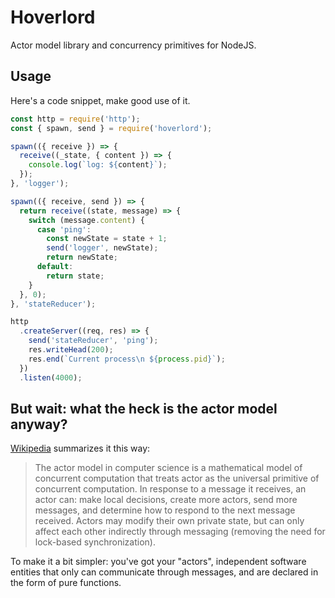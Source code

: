 # Hoverlord

Actor model library and concurrency primitives for NodeJS.

## Usage

Here's a code snippet, make good use of it.

```js
const http = require('http');
const { spawn, send } = require('hoverlord');

spawn(({ receive }) => {
  receive((_state, { content }) => {
    console.log(`log: ${content}`);
  });
}, 'logger');

spawn(({ receive, send }) => {
  return receive((state, message) => {
    switch (message.content) {
      case 'ping':
        const newState = state + 1;
        send('logger', newState);
        return newState;
      default:
        return state;
    }
  }, 0);
}, 'stateReducer');

http
  .createServer((req, res) => {
    send('stateReducer', 'ping');
    res.writeHead(200);
    res.end(`Current process\n ${process.pid}`);
  })
  .listen(4000);
```

## But wait: what the heck is the actor model anyway?

[Wikipedia](https://en.wikipedia.org/wiki/Actor_model) summarizes it this way:

> The actor model in computer science is a mathematical model of concurrent computation that treats actor as the universal primitive of concurrent computation. In response to a message it receives, an actor can: make local decisions, create more actors, send more messages, and determine how to respond to the next message received. Actors may modify their own private state, but can only affect each other indirectly through messaging (removing the need for lock-based synchronization).

To make it a bit simpler: you've got your "actors", independent software entities that only can communicate through messages, and are declared in the form of pure functions.
